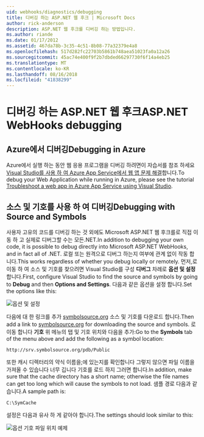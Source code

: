 ```yaml
---
uid: webhooks/diagnostics/debugging
title: 디버깅 하는 ASP.NET 웹 후크 | Microsoft Docs
author: rick-anderson
description: ASP.NET 웹 후크를 디버깅 하는 방법입니다.
ms.author: riande
ms.date: 01/17/2012
ms.assetid: 467da78b-3c35-4c51-8b08-77a32379e4a8
ms.openlocfilehash: 517d282fc22703b5861b748aea51023fa0a12a26
ms.sourcegitcommit: 45ac74e400f9f2b7dbded66297730f6f14a4eb25
ms.translationtype: MT
ms.contentlocale: ko-KR
ms.lasthandoff: 08/16/2018
ms.locfileid: "41838299"
---
```

# <a name="aspnet-webhooks-debugging"></a><span data-ttu-id="b787e-103">디버깅 하는 ASP.NET 웹 후크</span><span class="sxs-lookup"><span data-stu-id="b787e-103">ASP.NET WebHooks debugging</span></span>  

## <a name="debugging-in-azure"></a><span data-ttu-id="b787e-104">Azure에서 디버깅</span><span class="sxs-lookup"><span data-stu-id="b787e-104">Debugging in Azure</span></span>

<span data-ttu-id="b787e-105">Azure에서 실행 하는 동안 웹 응용 프로그램을 디버깅 하려면이 자습서를 참조 하세요 [Visual Studio를 사용 하 여 Azure App Service에서 웹 앱 문제 해결](https://azure.microsoft.com/documentation/articles/web-sites-dotnet-troubleshoot-visual-studio/#webserverlogs)합니다.</span><span class="sxs-lookup"><span data-stu-id="b787e-105">To debug your Web Application while running in Azure, please see the tutorial [Troubleshoot a web app in Azure App Service using Visual Studio](https://azure.microsoft.com/documentation/articles/web-sites-dotnet-troubleshoot-visual-studio/#webserverlogs).</span></span>

## <a name="debugging-with-source-and-symbols"></a><span data-ttu-id="b787e-106">소스 및 기호를 사용 하 여 디버깅</span><span class="sxs-lookup"><span data-stu-id="b787e-106">Debugging with Source and Symbols</span></span>

<span data-ttu-id="b787e-107">사용자 고유의 코드를 디버깅 하는 것 외에도 Microsoft ASP.NET 웹 후크를로 직접 이동 하 고 실제로 디버그할 수는 모든.NET.</span><span class="sxs-lookup"><span data-stu-id="b787e-107">In addition to debugging your own code, it is possible to debug directly into Microsoft ASP.NET WebHooks, and in fact all of .NET.</span></span> <span data-ttu-id="b787e-108">로컬 또는 원격으로 디버그 하는지 여부에 관계 없이 작동 합니다.</span><span class="sxs-lookup"><span data-stu-id="b787e-108">This works regardless of whether you debug locally or remotely.</span></span> <span data-ttu-id="b787e-109">먼저,로 이동 하 여 소스 및 기호를 찾으려면 Visual Studio를 구성 **디버그** 차례로 **옵션 및 설정**합니다.</span><span class="sxs-lookup"><span data-stu-id="b787e-109">First, configure Visual Studio to find the source and symbols by going to **Debug** and then **Options and Settings**.</span></span> <span data-ttu-id="b787e-110">다음과 같은 옵션을 설정 합니다.</span><span class="sxs-lookup"><span data-stu-id="b787e-110">Set the options like this:</span></span>

![옵션 및 설정](_static/SourceSymbols.png)

<span data-ttu-id="b787e-112">다음에 대 한 링크를 추가 [symbolsource.org](http://symbolsource.org) 소스 및 기호를 다운로드 합니다.</span><span class="sxs-lookup"><span data-stu-id="b787e-112">Then add a link to [symbolsource.org](http://symbolsource.org) for downloading the source and symbols.</span></span> <span data-ttu-id="b787e-113">로 이동 합니다 **기호** 위 메뉴의 탭 및 기호 위치와 다음을 추가:</span><span class="sxs-lookup"><span data-stu-id="b787e-113">Go to the **Symbols** tab of the menu above and add the following as a symbol location:</span></span>

```
http://srv.symbolsource.org/pdb/Public
```

<span data-ttu-id="b787e-114">또한 캐시 디렉터리의 약식 이름을;에 있는지를 확인합니다 그렇지 않으면 파일 이름을 가져올 수 있습니다 너무 깁니다 기호를 로드 하지 그러면 합니다.</span><span class="sxs-lookup"><span data-stu-id="b787e-114">In addition, make sure that the cache directory has a short name; otherwise the file names can get too long which will cause the symbols to not load.</span></span> <span data-ttu-id="b787e-115">샘플 경로 다음과 같습니다.</span><span class="sxs-lookup"><span data-stu-id="b787e-115">A sample path is:</span></span>

```
C:\SymCache
```

<span data-ttu-id="b787e-116">설정은 다음과 유사 하 게 같아야 합니다.</span><span class="sxs-lookup"><span data-stu-id="b787e-116">The settings should look similar to this:</span></span>

![옵션 기호 파일 위치 예제](_static/SymSource.png)

